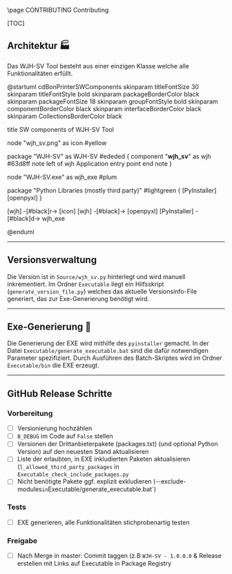 \page CONTRIBUTING Contributing

[TOC]

## Architektur 🏭️

Das WJH-SV Tool besteht aus einer einzigen Klasse welche alle Funktionalitäten erfüllt.

@startuml cdBonPrinterSWComponents
skinparam titleFontSize 30
skinparam titleFontStyle bold
skinparam packageBorderColor black
skinparam packageFontSize 18
skinparam groupFontStyle bold
skinparam componentBorderColor black
skinparam interfaceBorderColor black
skinparam CollectionsBorderColor black

title SW components of WJH-SV Tool

node "wjh_sv.png" as icon #yellow

package "WJH-SV" as WJH-SV #ededed {
  component "**wjh_sv**" as wjh #63d8ff
  note left of wjh
    Application entry point
  end note
}

node "WJH-SV.exe" as wjh_exe #plum

package "Python Libraries (mostly third party)" #lightgreen {
 [PyInstaller]
 [openpyxl]
}

[wjh] -[#black]r-> [icon]
[wjh] -[#black]-> [openpyxl]
[PyInstaller] -[#black]d-> wjh_exe

@enduml

---

## Versionsverwaltung

Die Version ist in `Source/wjh_sv.py` hinterlegt und wird manuell inkrementiert. Im Ordner `Executable` liegt ein Hilfsskript (`generate_version_file.py`) welches das aktuelle Versionsinfo-File generiert, das zur Exe-Generierung benötigt wird.

---

## Exe-Generierung 🔧

Die Generierung der EXE wird mithilfe des `pyinstaller` gemacht. In der Datei `Executable/generate_executable.bat` sind die dafür notwendigen Parameter spezifiziert. Durch Ausführen des Batch-Skriptes wird im Ordner `Executable/bin` die EXE erzeugt.

---

## GitHub Release Schritte

### Vorbereitung

* [ ] Versionierung hochzählen
* [ ] `B_DEBUG` im Code auf `False` stellen
* [ ] Versionen der Drittanbieterpakete (packages.txt) (und optional Python Version) auf den neuesten Stand aktualisieren
* [ ] Liste der erlaubten, in EXE inkludierten Paketen aktualisieren (`l_allowed_third_party_packages` in `Executable_check_include_packages.py`
* [ ] Nicht benötigte Pakete ggf. explizit exkludieren (--exclude-modules` in `Executable/generate_executable.bat`)

### Tests

* [ ] EXE generieren, alle Funktionalitäten stichprobenartig testen

### Freigabe

* [ ] Nach Merge in master: Commit taggen (z.B `WJH-SV - 1.0.0.0` & Release erstellen mit Links auf Executable in Package Registry

